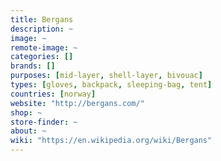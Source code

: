```yaml
---
title: Bergans
description: ~
image: ~
remote-image: ~
categories: []
brands: []
purposes: [mid-layer, shell-layer, bivouac]
types: [gloves, backpack, sleeping-bag, tent]
countries: [norway]
website: "http://bergans.com/"
shop: ~
store-finder: ~
about: ~
wiki: "https://en.wikipedia.org/wiki/Bergans"
---
```

